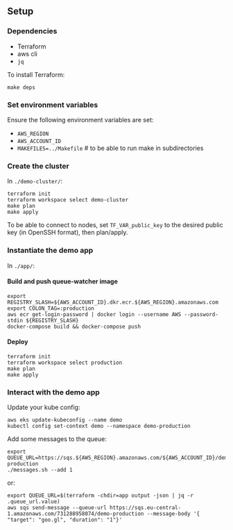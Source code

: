 ## Setup

### Dependencies

- Terraform
- aws cli
- `jq`

To install Terraform:

```
make deps
```

### Set environment variables

Ensure the following environment variables are set:

- `AWS_REGION`
- `AWS_ACCOUNT_ID`
- `MAKEFILES=../Makefile` # to be able to run make in subdirectories

### Create the cluster

In `./demo-cluster/`:

```
terraform init
terraform workspace select demo-cluster
make plan
make apply
```

To be able to connect to nodes, set `TF_VAR_public_key` to the desired public key (in OpenSSH format), then plan/apply.

### Instantiate the demo app

In `./app/`:

#### Build and push queue-watcher image

```
export REGISTRY_SLASH=${AWS_ACCOUNT_ID}.dkr.ecr.${AWS_REGION}.amazonaws.com
export COLON_TAG=:production
aws ecr get-login-password | docker login --username AWS --password-stdin ${REGISTRY_SLASH}
docker-compose build && docker-compose push
```

#### Deploy

```
terraform init
terraform workspace select production
make plan
make apply
```

### Interact with the demo app

Update your kube config:

```
aws eks update-kubeconfig --name demo
kubectl config set-context demo --namespace demo-production
```

Add some messages to the queue:

```
export QUEUE_URL=https://sqs.${AWS_REGION}.amazonaws.com/${AWS_ACCOUNT_ID}/demo-production
./messages.sh --add 1
```

or:
```
export QUEUE_URL=$(terraform -chdir=app output -json | jq -r .queue_url.value)
aws sqs send-message --queue-url https://sqs.eu-central-1.amazonaws.com/731288958074/demo-production --message-body '{ "target": "goo.gl", "duration": "1"}'
```
